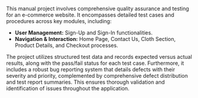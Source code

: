 This manual project involves comprehensive quality assurance and testing for an e-commerce website. It encompasses detailed test cases and procedures across key modules, including:

* **User Management:** Sign-Up and Sign-In functionalities.
* **Navigation & Interaction:** Home Page, Contact Us, Cloth Section, Product Details, and Checkout processes.

The project utilizes structured test data and records expected versus actual results, along with the pass/fail status for each test case. Furthermore, it includes a robust bug reporting system that details defects with their severity and priority, complemented by comprehensive defect distribution and test report summaries. This ensures thorough validation and identification of issues throughout the application.

